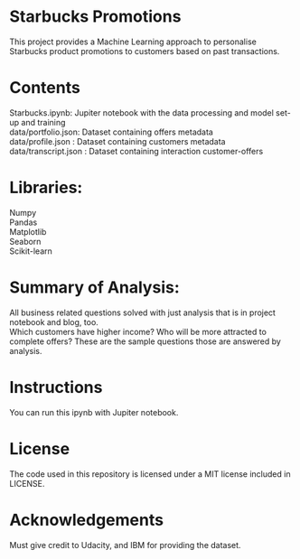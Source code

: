# Starbucks Promotions
This project provides a Machine Learning approach to personalise Starbucks product promotions to customers based on past transactions.

# Contents
Starbucks.ipynb: Jupiter notebook with the data processing and model set-up and training <br>
data/portfolio.json: Dataset containing offers metadata <br>
data/profile.json : Dataset containing customers metadata <br>
data/transcript.json : Dataset containing interaction customer-offers <br>

# Libraries:
Numpy <br>
Pandas <br>
Matplotlib <br>
Seaborn <br>
Scikit-learn <br>


# Summary of Analysis:
All business related questions solved with just analysis that is in project notebook and blog, too.
<br> Which customers have higher income? Who will be more attracted to complete offers? These are the sample questions those are answered by analysis.

# Instructions
You can run this ipynb with Jupiter notebook.

# License
The code used in this repository is licensed under a MIT license included in LICENSE.

# Acknowledgements
Must give credit to Udacity, and IBM for providing the dataset.

